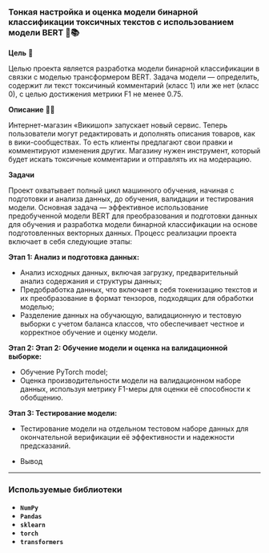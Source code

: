 ### Тонкая настройка и оценка модели бинарной классификации токсичных текстов с использованием модели BERT 🤖📚

**Цель** 🎯

Целью проекта является разработка модели бинарной классификации в связки с моделью трансформером BERT. Задача модели — определить, содержит ли текст токсичиный комментарий (класс 1) или же нет (класс 0), с целью достижения метрики F1 не менее 0.75.

**Описание** 🧪🔬

Интернет-магазин «Викишоп» запускает новый сервис. Теперь пользователи могут редактировать и дополнять описания товаров, как в вики-сообществах. То есть клиенты предлагают свои правки и комментируют изменения других. Магазину нужен инструмент, который будет искать токсичные комментарии и отправлять их на модерацию.

**Задачи**

Проект охватывает полный цикл машинного обучения, начиная с подготовки и анализа данных, до обучения, валидации и тестирования модели. Основная задача — эффективное использование предобученной модели BERT для преобразования и подготовки данных для обучения и разработка модели бинарной классификации на основе подготовленных векторных данных. Процесс реализации проекта включает в себя следующие этапы:

**Этап 1: Анализ и подготовка данных:**

- Анализ исходных данных, включая загрузку, предварительный анализ содержания и структуры данных;
- Предобработка данных, что включает в себя токенизацию текстов и их преобразование в формат тензоров, подходящих для обработки моделью;
- Разделение данных на обучающую, валидационную и тестовую выборки с учетом баланса классов, что обеспечивает честное и корректное обучение и оценку модели.

**Этап 2: Этап 2: Обучение модели и оценка на валидационной выборке:**

  - Обучение PyTorch model;
  - Оценка производительности модели на валидационном наборе данных, используя метрику F1-меры для оценки её способности к обобщению.

**Этап 3: Тестирование модели:**

- Тестирование модели на отдельном тестовом наборе данных для окончательной верификации её эффективности и надежности предсказаний.

- Вывод

---

### Используемые библиотеки
- **`NumPy`**
- **`Pandas`**
- **`sklearn`**
- **`torch`**
- **`transformers`**
